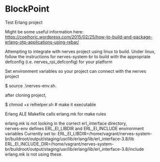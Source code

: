 # BlockPoint
Test Erlang project

Might be some useful information here:
https://coelhorjc.wordpress.com/2015/02/25/how-to-build-and-package-erlang-otp-applications-using-rebar/

Attempting to integrate with nerves project using linux to build.
Under linux, follow the instructions for nerves-system-br to build with the appropriate defconfig (i.e. nerves_rpi_defconfig) for your platform 

Set environment variables so your project can connect with the nerves project

$ source .\nerves-env.sh.

after cloning project, 

$ chmod +x relhelper.sh   # make it executable

Erlang ALE Makefile calls erlang.mk for make rules

  erlang.mk is not looking in the correct erl_interface directory,  
  nerves-env defines ERL_EI_LIBDIR and ERL_EI_INCLUDE environment variables
  Currently set to:
  ERL_EI_LIBDIR=/home/vagrant/nerves-system-br/buildroot/output/staging/usr/lib/erlang/lib/erl_interface-3.8/lib
  ERL_EI_INCLUDE_DIR=/home/vagrant/nerves-system-br/buildroot/output/staging/usr/lib/erlang/lib/erl_interface-3.8/include
  erlang.mk is not using these.
  

